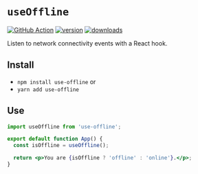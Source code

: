 # `useOffline`

[![GitHub Action](https://github.com/CharlesStover/charlesstover.com/actions/workflows/use-offline.yml/badge.svg?branch=main&event=push)](https://github.com/CharlesStover/charlesstover.com/actions/workflows/use-offline.yml)
[![version](https://img.shields.io/npm/v/use-offline.svg)](https://www.npmjs.com/package/use-offline)
[![downloads](https://img.shields.io/npm/dt/use-offline.svg)](https://www.npmjs.com/package/use-offline)

Listen to network connectivity events with a React hook.

## Install

- `npm install use-offline` or
- `yarn add use-offline`

## Use

```jsx
import useOffline from 'use-offline';

export default function App() {
  const isOffline = useOffline();

  return <p>You are {isOffline ? 'offline' : 'online'}.</p>;
}
```
